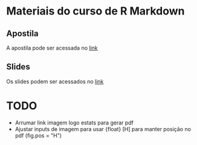# Materiais do curso de R Markdown

## Apostila
A apostila pode ser acessada no [link](https://estatsej.github.io/curso_rmarkdown)

## Slides
Os slides podem ser acessados no [link](https://estatsej.github.io/curso_rmarkdown/slides.html)

# TODO

- Arrumar link imagem logo estats para gerar pdf
- Ajustar inputs de imagem para usar {float} [H] para manter posição no pdf (fig.pos = "H")
